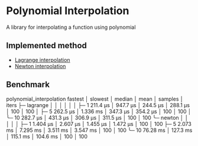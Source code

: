 # Polynomial Interpolation

A library for interpolating a function using polynomial

## Implemented method

- [Lagrange interpolation](https://mathworld.wolfram.com/LagrangeInterpolatingPolynomial.html)
- [Newton interpolation](https://en.wikipedia.org/wiki/Newton_polynomial)

## Benchmark

polynomial_interpolation  fastest       │ slowest       │ median        │ mean          │ samples │ iters
├─ lagrange                             │               │               │               │         │
│  ├─ 1                   211.4 µs      │ 947.7 µs      │ 244.5 µs      │ 288.1 µs      │ 100     │ 100
│  ├─ 5                   262.5 µs      │ 1.336 ms      │ 347.3 µs      │ 354.2 µs      │ 100     │ 100
│  ╰─ 10                  282.7 µs      │ 431.3 µs      │ 306.9 µs      │ 311.5 µs      │ 100     │ 100
╰─ newton                               │               │               │               │         │
   ├─ 1                   1.404 µs      │ 2.607 µs      │ 1.455 µs      │ 1.472 µs      │ 100     │ 100
   ├─ 5                   2.073 ms      │ 7.295 ms      │ 3.511 ms      │ 3.547 ms      │ 100     │ 100
   ╰─ 10                  76.28 ms      │ 127.3 ms      │ 115.1 ms      │ 104.6 ms      │ 100     │ 100
